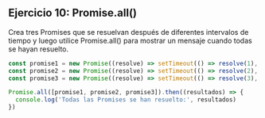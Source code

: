 ## Ejercicio 10: Promise.all()

Crea tres Promises que se resuelvan después de diferentes intervalos de tiempo y luego utilice Promise.all() para mostrar un mensaje cuando todas se hayan resuelto.

```javascript
const promise1 = new Promise((resolve) => setTimeout(() => resolve(1), 1000))
const promise2 = new Promise((resolve) => setTimeout(() => resolve(2), 2000))
const promise3 = new Promise((resolve) => setTimeout(() => resolve(3), 1500))

Promise.all([promise1, promise2, promise3]).then((resultados) => {
  console.log('Todas las Promises se han resuelto:', resultados)
})
```
